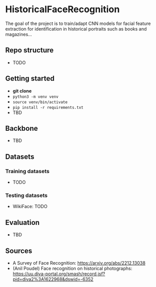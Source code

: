 # HistoricalFaceRecognition
The goal of the project is to train/adapt CNN models for facial feature extraction for identification in historical portraits such as books and magazines...

## Repo structure
- TODO

## Getting started
- **git clone**
- `python3 -m venv venv`
- `source venv/bin/activate`
- `pip install -r requirements.txt`
- TBD

## Backbone
- TBD

## Datasets

### Training datasets
- TODO

### Testing datasets
- WikiFace: TODO

## Evaluation
- TBD

## Sources
- A Survey of Face Recognition: https://arxiv.org/abs/2212.13038
- (Anil Poudel) Face recognition on historical photographs: https://uu.diva-portal.org/smash/record.jsf?pid=diva2%3A1622968&dswid=-6352
